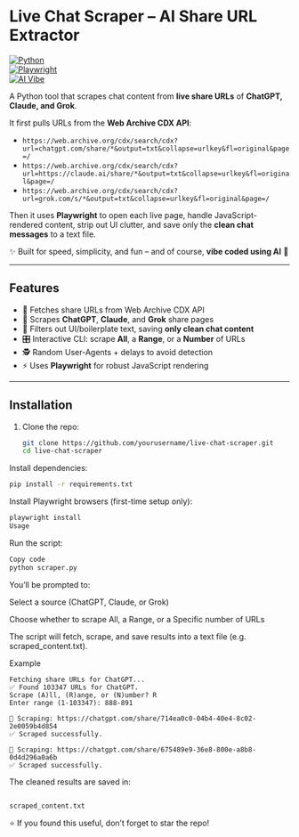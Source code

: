 # Live Chat Scraper – AI Share URL Extractor  

[![Python](https://img.shields.io/badge/Python-3.9%2B-blue)](https://www.python.org/)  
[![Playwright](https://img.shields.io/badge/Playwright-Automation-green)](https://playwright.dev/)  
[![AI Vibe](https://img.shields.io/badge/Vibe%20Coded-AI-purple)](#)  

A Python tool that scrapes chat content from **live share URLs** of **ChatGPT, Claude, and Grok**.  

It first pulls URLs from the **Web Archive CDX API**:  

- `https://web.archive.org/cdx/search/cdx?url=chatgpt.com/share/*&output=txt&collapse=urlkey&fl=original&page=/`  
- `https://web.archive.org/cdx/search/cdx?url=https://claude.ai/share/*&output=txt&collapse=urlkey&fl=original&page=/`  
- `https://web.archive.org/cdx/search/cdx?url=grok.com/s/*&output=txt&collapse=urlkey&fl=original&page=/`  

Then it uses **Playwright** to open each live page, handle JavaScript-rendered content, strip out UI clutter, and save only the **clean chat messages** to a text file.  

✨ Built for speed, simplicity, and fun – and of course, **vibe coded using AI** 🤖  

---

## Features  
- 🔎 Fetches share URLs from Web Archive CDX API  
- 📂 Scrapes **ChatGPT**, **Claude**, and **Grok** share pages  
- 🧹 Filters out UI/boilerplate text, saving **only clean chat content**  
- 🎛️ Interactive CLI: scrape **All**, a **Range**, or a **Number** of URLs  
- 🕵️ Random User-Agents + delays to avoid detection  
- ⚡ Uses **Playwright** for robust JavaScript rendering  

---

## Installation  

1. Clone the repo:  
   ```bash
   git clone https://github.com/yourusername/live-chat-scraper.git
   cd live-chat-scraper
   ```
Install dependencies:

   ```bash
  pip install -r requirements.txt
  ```
  Install Playwright browsers (first-time setup only):
  ```bash
  playwright install
  Usage
  ```
Run the script:

  ```bash
  Copy code
  python scraper.py
  ```
You’ll be prompted to:

Select a source (ChatGPT, Claude, or Grok)

Choose whether to scrape All, a Range, or a Specific number of URLs

The script will fetch, scrape, and save results into a text file (e.g. scraped_content.txt).

Example
  ```
Fetching share URLs for ChatGPT...
✅ Found 103347 URLs for ChatGPT.
Scrape (A)ll, (R)ange, or (N)umber? R
Enter range (1-103347): 888-891

🔹 Scraping: https://chatgpt.com/share/714ea0c0-04b4-40e4-8c02-2e0059b4d854
✅ Scraped successfully.

🔹 Scraping: https://chatgpt.com/share/675489e9-36e8-800e-a8b8-0d4d296a0a6b
✅ Scraped successfully.
  ```
The cleaned results are saved in:
  ```

scraped_content.txt
  ```

⭐ If you found this useful, don’t forget to star the repo!

